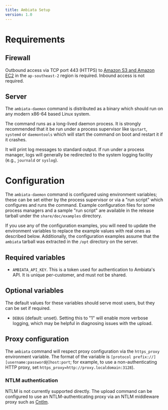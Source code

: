 ```yaml
---
title: Ambiata Setup
version: 1.0
---
```


# Requirements

## Firewall

Outbound access via TCP port 443 (HTTPS) to [Amazon S3 and Amazon
EC2](https://docs.aws.amazon.com/general/latest/gr/aws-ip-ranges.html)
in the `ap-southeast-2` region is required. Inbound access is not required.

## Server

The `ambiata-daemon` command is distributed as a binary which should run on
any modern x86-64 based Linux system.

The command runs as a long-lived daemon process. It is strongly
recommended that it be run under a process supervisor like `Upstart`,
`systemd` or `daemontools` which will start the command on boot and
restart it if it crashes.

It will print log messages to standard output. If run under a process
manager, logs will generally be redirected to the system logging
facility (e.g., `journald` or `syslog`).

# Configuration

The `ambiata-daemon` command is configured using environment
variables; these can be set either by the process supervisor or via a
"run script" which configures and runs the command. Example
configuration files for some process managers and a sample "run
script" are available in the release tarball under the
`share/doc/examples` directory.

If you use any of the configuration examples, you will need to update
the environment variables to replace the example values with real ones
as described below. Additionally, the configuration examples assume
that the `ambiata` tarball was extracted in the `/opt` directory on
the server.

## Required variables

 - `AMBIATA_API_KEY`. This is a token used for authentication to
   Ambiata's API. It is unique per-customer, and must not be shared.

## Optional variables

The default values for these variables should serve most users, but
they can be set if required.

 - `DEBUG` (default: unset). Setting this to "1" will enable more
   verbose logging, which may be helpful in diagnosing issues with the
   upload.

## Proxy configuration

The `ambiata` command will respect proxy configuration via
the `https_proxy` environment variable. The format of the variable is
`[protocol prefix://][username:password@]host:port`; for example,
to use a non-authenticating HTTP proxy, set
`https_proxy=http://proxy.localdomain:3128`).

### NTLM authentication

NTLM is not currently supported directly. The upload command can be
configured to use an NTLM-authenticating proxy via an NTLM middleware
proxy such as [Cntlm](http://cntlm.sourceforge.net/).
